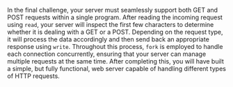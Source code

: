 In the final challenge, your server must seamlessly support both GET and POST requests within a single program.
After reading the incoming request using `read`, your server will inspect the first few characters to determine whether it is dealing with a GET or a POST.
Depending on the request type, it will process the data accordingly and then send back an appropriate response using `write`.
Throughout this process, `fork` is employed to handle each connection concurrently, ensuring that your server can manage multiple requests at the same time.
After completing this, you will have built a simple, but fully functional, web server capable of handling different types of HTTP requests.
